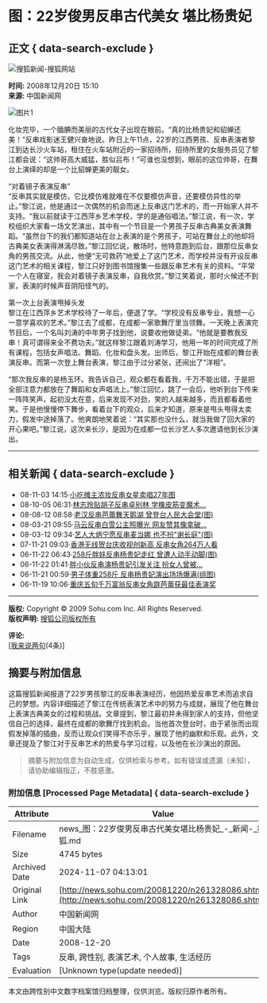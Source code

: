 # 图：22岁俊男反串古代美女 堪比杨贵妃

## 正文 { data-search-exclude }


![搜狐新闻-搜狐网站](https://images.sohu.com/uiue/sohu_logo/2006/news_logo3.gif)

**时间:** 2008年12月20日 15:10  
**来源:** 中国新闻网  

![图片1](https://photocdn.sohu.com/20081220/Img261328087.jpg)

化妆完毕，一个腼腆而美丽的古代女子出现在眼前。“真的比杨贵妃和貂蝉还美！”反串戏影迷王健兴奋地说。昨日上午11点，22岁的江西男孩、反串表演者黎江到达长沙火车站，租住在火车站附近的一家招待所，招待所里的女服务员见了黎江都会说：“这帅哥高大威猛，胜似吕布！”可谁也没想到，眼前的这位帅哥，在舞台上演绎的却是一个比貂蝉更美的靓女。

“对着镜子表演反串”  
“反串其实就是模仿，它比模仿难就难在不仅要模仿声音，还要模仿异性的举止。”黎江说，他是通过一次偶然的机会而迷上反串这门艺术的，而一开始家人并不支持。“我以前就读于江西萍乡艺术学校，学的是通俗唱法。”黎江说，有一次，学校组织大家看一场文艺演出，其中有一个节目是一个男孩子反串古典美女表演舞蹈。“虽然台下的我们都知道站在台上表演的是个男孩子，可站在舞台上的他却将古典美女表演得淋漓尽致。”黎江回忆说，散场时，他特意跑到后台，跟那位反串女角的男孩交流。从此，他便“无可救药”地爱上了这门艺术，而学校并没有开设反串这门艺术的相关课程，黎江只好到图书馆搜集一些跟反串艺术有关的资料。“平常一个人在寝室，我会对着镜子表演反串，自我欣赏。”黎江笑着说，那时火候还不到家，表演的时候声音阴阳怪气的。

第一次上台表演甩掉头发  
黎江在江西萍乡艺术学校待了一年后，便退了学。“学校没有反串专业，我想一心一意学喜欢的艺术。”黎江去了成都，在成都一家歌舞厅里当领舞。一天晚上表演完节目后，一个名叫刘涛的中年男子找到他，说要收他做徒弟。“他就是要教我反串！真可谓得来全不费功夫。”就这样黎江跟着刘涛学习，他用一年的时间完成了所有课程，包括女声唱法、舞蹈、化妆和盘头发。出师后，黎江开始在成都的舞台表演反串。而第一次登上舞台表演，黎江由于过分紧张，还闹出了“洋相”。

“那次我反串的是杨玉环。我告诉自己，观众都在看着我，千万不能出错，于是把全部注意力都放在了舞蹈和女声唱法上。”黎江回忆，跳了一会后，他听到台下传来一阵阵笑声，起初没太在意，后来发现不对劲，笑的人越来越多，而且都看着他笑。于是他慢慢停下舞步，看着台下的观众，后来才知道，原来是甩头甩得太卖力，假发中途掉落了。他爽朗地笑着说：“其实那也没什么，就当我做了回大家的开心果吧。”黎江说，这次来长沙，是因为在成都一位长沙艺人多次邀请他到长沙演出。

---

## 相关新闻 { data-search-exclude }

- 08-11-03 14:15·[小吃摊主浓妆反串女星卖唱27年图](https://news.sohu.com/20081103/n260408588.shtml)  
- 08-10-05 06:31·[林志玲贴胡子反串卓别林 学橡皮筋变魔术...](https://news.sohu.com/20081005/n259852223.shtml)  
- 08-08-12 08:58·[老汉反串芭蕾舞天鹅湖 曾登台人民大会堂(图)](https://news.sohu.com/20080812/n258780042.shtml)  
- 08-03-21 09:55·[马云反串白雪公主照曝光 网友赞其像拿破...](https://news.sohu.com/20080321/n255832447.shtml)  
- 08-03-12 09:34·[艺人大炳宁愿反串麦当娜 也不扮"谢长庭"(图)](https://news.sohu.com/20080312/n255662046.shtml)  
- 07-11-21 09:03·[香港无线贺台庆收视创新高 反串女角264万人看](https://news.sohu.com/20071121/n253380866.shtml)  
- 06-11-22 06:43·[258斤胖娃反串杨贵妃走红 曾遭人动手动脚(图)](https://news.sohu.com/20061122/n246536608.shtml)  
- 06-11-22 01:41·[胖小伙反串演杨贵妃引发关注 扮女人曾被...](https://news.sohu.com/20061122/n246534804.shtml)  
- 06-11-21 00:59·[男子体重258斤 反串杨贵妃演出场场爆满(组图)](https://news.sohu.com/20061121/n246507916.shtml)  
- 06-11-19 10:06·[重庆五旬千万富翁反串女角跳芭蕾获最佳表演奖](https://news.sohu.com/20061119/n246476762.shtml)  

--- 

**版权:** Copyright © 2009 Sohu.com Inc. All Rights Reserved.  
**版权声明:** [搜狐公司版权所有](https://corp.sohu.com/s2007/copyright/)  

**评论:**  
[[我来说两句](https://comment2.news.sohu.com/viewcomments.action?id=261328086)(4条)]
<!-- tcd_original_link http://news.sohu.com/20081220/n261328086.shtml -->
## 摘要与附加信息

<!-- tcd_abstract -->
这篇搜狐新闻报道了22岁男孩黎江的反串表演经历，他因热爱反串艺术而追求自己的梦想。内容详细描述了黎江在传统表演艺术中的努力与成就，展现了他在舞台上表演古典美女的过程和挑战。文章提到，黎江最初并未得到家人的支持，但他坚信自己的选择，最终在成都的歌舞厅找到机会。当他首次登台时，由于紧张而出现假发掉落的插曲，反而让观众们笑得不亦乐乎，展现了他的幽默和乐观。此外，文章还提及了黎江对于反串艺术的热爱与学习过程，以及他在长沙演出的原因。
<!-- tcd_abstract_end -->

> 摘要与附加信息为自动生成，仅供检索与参考。如有错误或遗漏（未知），请协助编辑指正，不胜感激。

### 附加信息 [Processed Page Metadata] { data-search-exclude }

| Attribute       | Value                                  |
|-----------------|----------------------------------------|
| Filename        | news_图：22岁俊男反串古代美女堪比杨贵妃_-_新闻-_搜狐.md                             |
| Size            | 4745 bytes                           |
| Archived Date   | 2024-11-07 04:13:01                             |
| Original Link   | [http://news.sohu.com/20081220/n261328086.shtml](http://news.sohu.com/20081220/n261328086.shtml)                       |
| Author          | 中国新闻网                               |
| Region          | 中国大陆                               |
| Date            | 2008-12-20                                 |
| Tags            | 反串, 跨性别, 表演艺术, 个人故事, 生活经历                                 |
| Evaluation            | [Unknown type(update needed)]                                 |
<!-- tcd_table_end -->

本文由跨性别中文数字档案馆归档整理，仅供浏览。版权归原作者所有。
